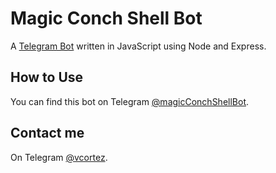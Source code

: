 Magic Conch Shell Bot
=====================
A [Telegram Bot](https://telegram.org/blog/bot-revolution) written in JavaScript using Node and Express.

How to Use
----------
You can find this bot on Telegram [@magicConchShellBot](http://telegram.me/magicconchshellbot).

Contact me
----------
On Telegram [@vcortez](https://telegram.me/vcortez).
